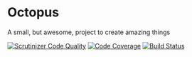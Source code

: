 # Octopus
A small, but awesome, project to create amazing things

[![Scrutinizer Code Quality](https://scrutinizer-ci.com/g/luciano-jr/octopus/badges/quality-score.png?b=master)](https://scrutinizer-ci.com/g/luciano-jr/octopus/?branch=master)
[![Code Coverage](https://scrutinizer-ci.com/g/luciano-jr/octopus/badges/coverage.png?b=master)](https://scrutinizer-ci.com/g/luciano-jr/octopus/?branch=master)
[![Build Status](https://scrutinizer-ci.com/g/luciano-jr/octopus/badges/build.png?b=master)](https://scrutinizer-ci.com/g/luciano-jr/octopus/build-status/master)
